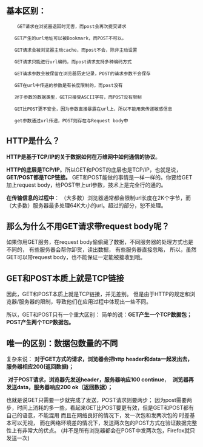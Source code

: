 ## 基本区别：

```
	GET请求在浏览器退回时无害，而post会再次提交请求

​  	GET产生的url地址可以被Bookmark，而POST不可以。 
  	
​  	GET请求会被浏览器主动cache，而post不会，除非主动设置
  	
​  	GET请求只能进行url编码，而post请求支持多种编码方式
  	
​ 	GET请求参数会被保留在浏览器历史记录，POST的请求参数不会保存
 	
​ 	GET在url中传送的参数是有长度限制的，而post没有
 	
​ 	对于参数的数据类型，GET只接受ASCII字符，而POST没有限制
 	
​  	GET比POST更不安全，因为参数直接暴露在url上，所以不能用来传递敏感信息
  	
​  	get参数通过url传递，POST则存在与Request body中
```

##   HTTP是什么？

​	**HTTP是基于TCP/IP的关于数据如何在万维网中如何通信的协议**。

**HTTP的底层是TCP/IP**。所以GET和POST的底层也是TCP/IP，也就是说，**GET/POST都是TCP链接。**
GET和POST能做的事情是一样一样的。你要给GET加上request body，给POST带上url参数，技术上是完全行的通的。 

**在传输信息的过程中**：
  （大多数）浏览器通常都会限制url长度在2K个字节，而（大多数）服务器最多处理64K大小的url。超过的部分，恕不处理。

## 那么为什么不用GET请求带request body呢？

  如果你用GET服务，在request body偷偷藏了数据，不同服务器的处理方式也是不同的，
    有些服务器会帮你卸货，读出数据，
    有些服务器直接忽略，
    所以，虽然GET可以带request body，也不能保证一定能被接收到哦。

 

## GET和POST本质上就是TCP链接

因此，GET和POST本质上就是TCP链接，并无差别。
但是由于HTTP的规定和浏览器/服务器的限制，导致他们在应用过程中体现出一些不同。

所以，GET和POST只有一个重大区别：
  简单的说：**GET产生一个TCP数据包；POST产生两个TCP数据包。**



## 唯一的区别：数据包数量的不同

  复杂来说：
    **对于GET方式的请求，浏览器会把http header和data一起发出去，服务器相应200(返回数据)；**
    

​	**对于POST请求，浏览器先发送header，服务器响应100 continue**，
​		**浏览器再发送data，服务器响应200 ok（返回数据）；**

  也就是说GET只需要一步就完成了发送，POST请求则要两步；
  因为post需要两步，时间上消耗的多一些，看起来GET比POST要更有效，但是GET和POST都有自己的语意，不能混用
  而且在网络良好的情况下，发一次包和发两次包的 时差基本可以无视，
  而在网络环境差的情况下，发送两次包的POST方式在验证数据完整性上有非常大的优点。
  (并不是所有浏览器都会在POST中发两次包，Firefox就只发送一次)



